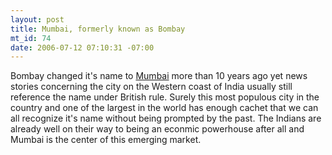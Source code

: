 ```yaml
--- 
layout: post
title: Mumbai, formerly known as Bombay
mt_id: 74
date: 2006-07-12 07:10:31 -07:00
---
```

Bombay changed it's name to [Mumbai](http://en.wikipedia.org/wiki/Mumbai) more than 10 years ago yet news stories concerning the city on the Western coast of India usually still reference the name under British rule.  Surely this most populous city in the country and one of the largest in the world has enough cachet that we can all recognize it's name without being prompted by the past.  The Indians are already well on their way to being an econmic powerhouse after all and Mumbai is the center of this emerging market.
